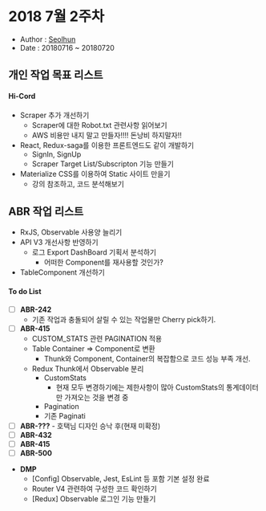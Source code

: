 # 2018 7월 2주차
- Author : [Seolhun](https://github.com/Seolhun)
- Date : 20180716 ~ 20180720

## 개인 작업 목표 리스트
#### Hi-Cord
- Scraper 추가 개선하기
  - Scraper에 대한 Robot.txt 관련사항 읽어보기
  - AWS 비용만 내지 말고 만들자!!!! 돈낭비 하지말자!!
- React, Redux-saga를 이용한 프론트엔드도 같이 개발하기
  - SignIn, SignUp
  - Scraper Target List/Subscripton 기능 만들기
- Materialize CSS를 이용하여 Static 사이트 만을기
  - 강의 참조하고, 코드 분석해보기

## ABR 작업 리스트
- RxJS, Observable 사용양 늘리기
- API V3 개선사항 반영하기
  - 로그 Export DashBoard 기획서 분석하기
    - 어떠한 Component를 재사용할 것인가?
- TableComponent 개선하기

#### To do List
- [ ] **ABR-242**
	- 기존 작업과 충돌되어 살릴 수 있는 작업물만 Cherry pick하기.
- [ ] **ABR-415**
  - CUSTOM_STATS 관련 PAGINATION 적용
  - Table Container => Component로 변환
    - Thunk와 Component, Container의 복잡함으로 코드 성능 부족 개선.
  - Redux Thunk에서 Observable 분리
    - CustomStats
    	- 현재 모두 변경하기에는 제한사항이 많아 CustomStats의 통계데이터만 가져오는 것을 변경 중
    - Pagination
	- 기존 Paginati
- [ ] **ABR-???** - 호택님 디자인 승낙 후(현재 미확정)
- [ ] **ABR-432**
- [ ] **ABR-415**
- [ ] **ABR-500**
- **DMP**
  - [Config] Observable, Jest, EsLint 등 포함 기본 설정 완료
  - Router V4 관련하여 구성한 코드 확인하기
  - [Redux] Observable 로그인 기능 만들기
